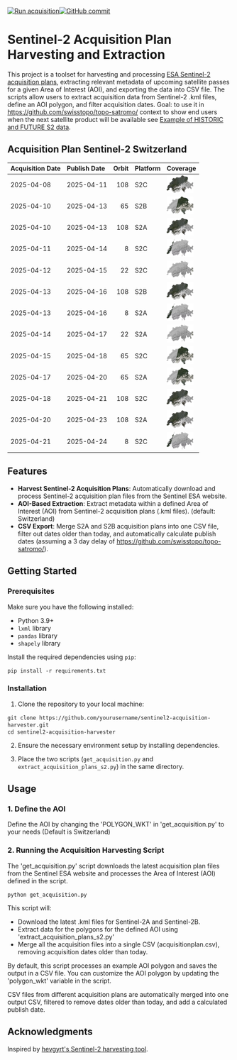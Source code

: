 [![Run acquisition](https://github.com/davidoesch/Sentinel-2-Acquisition-Plan-Harvesting/actions/workflows/run_acquisition.yml/badge.svg)](https://github.com/davidoesch/Sentinel-2-Acquisition-Plan-Harvesting/actions/workflows/run_acquisition.yml)[![GitHub commit](https://img.shields.io/github/last-commit/davidoesch/Sentinel-2-Acquisition-Plan-Harvesting)](https://github.com/davidoesch/Sentinel-2-Acquisition-Plan-Harvesting/commits/main)

# Sentinel-2 Acquisition Plan Harvesting and Extraction

This project is a toolset for harvesting and processing [ESA Sentinel-2 acquisition plans](https://sentinel.esa.int/web/sentinel/copernicus/sentinel-2/acquisition-plans), extracting relevant metadata of upcoming satellite passes for a given Area of Interest (AOI), and exporting the data into CSV file. The scripts allow users to extract acquisition data from Sentinel-2 .kml files, define an AOI polygon, and filter acquisition dates. Goal: to use it in https://github.com/swisstopo/topo-satromo/ context to show end users when the next satellite product will be available see [Example of HISTORIC and FUTURE S2 data](https://davidoesch.github.io/Sentinel-2-Acquisition-Plan-Harvesting/calendar.html).

## Acquisition Plan Sentinel-2 Switzerland
| Acquisition Date   | Publish Date   |   Orbit | Platform   | Coverage                    |
|:-------------------|:---------------|--------:|:-----------|:----------------------------|
| 2025-04-08         | 2025-04-11     |     108 | S2C        | ![Coverage](assets/108.png) |
| 2025-04-10         | 2025-04-13     |      65 | S2B        | ![Coverage](assets/65.png)  |
| 2025-04-10         | 2025-04-13     |     108 | S2A        | ![Coverage](assets/108.png) |
| 2025-04-11         | 2025-04-14     |       8 | S2C        | ![Coverage](assets/8.png)   |
| 2025-04-12         | 2025-04-15     |      22 | S2C        | ![Coverage](assets/22.png)  |
| 2025-04-13         | 2025-04-16     |     108 | S2B        | ![Coverage](assets/108.png) |
| 2025-04-13         | 2025-04-16     |       8 | S2A        | ![Coverage](assets/8.png)   |
| 2025-04-14         | 2025-04-17     |      22 | S2A        | ![Coverage](assets/22.png)  |
| 2025-04-15         | 2025-04-18     |      65 | S2C        | ![Coverage](assets/65.png)  |
| 2025-04-17         | 2025-04-20     |      65 | S2A        | ![Coverage](assets/65.png)  |
| 2025-04-18         | 2025-04-21     |     108 | S2C        | ![Coverage](assets/108.png) |
| 2025-04-20         | 2025-04-23     |     108 | S2A        | ![Coverage](assets/108.png) |
| 2025-04-21         | 2025-04-24     |       8 | S2C        | ![Coverage](assets/8.png)   |

## Features

- **Harvest Sentinel-2 Acquisition Plans**: Automatically download and process Sentinel-2 acquisition plan files from the Sentinel ESA website.
- **AOI-Based Extraction**: Extract metadata within a defined Area of Interest (AOI) from Sentinel-2 acquisition plans (.kml files). (default: Switzerland)
- **CSV Export**: Merge S2A and S2B  acquisition plans into one CSV file, filter out dates older than today, and automatically calculate publish dates (assuming a 3 day delay of https://github.com/swisstopo/topo-satromo/).

## Getting Started

### Prerequisites

Make sure you have the following installed:

- Python 3.9+
- `lxml` library
- `pandas` library
- `shapely` library

Install the required dependencies using `pip`:

```
pip install -r requirements.txt
```
### Installation
1. Clone the repository to your local machine:

```
git clone https://github.com/yourusername/sentinel2-acquisition-harvester.git
cd sentinel2-acquisition-harvester
```
2. Ensure the necessary environment setup by installing dependencies.

3. Place the two scripts (`get_acquisition.py` and `extract_acquisition_plans_s2.py`) in the same directory.

## Usage
### 1. Define the AOI
Define the AOI by changing the 'POLYGON_WKT' in 'get_acquisition.py' to your needs (Default is Switzerland)

### 2. Running the Acquisition Harvesting Script
The 'get_acquisition.py' script downloads the latest acquisition plan files from the Sentinel ESA website and processes the Area of Interest (AOI) defined in the script.
```
python get_acquisition.py
```
This script will:

- Download the latest .kml files for Sentinel-2A and Sentinel-2B.
- Extract data for the polygons for the defined AOI using  'extract_acquisition_plans_s2.py'
- Merge all the acquisition files into a single CSV (acquisitionplan.csv), removing acquisition dates older than today.

By default, this script processes an example AOI polygon and saves the output in a CSV file. You can customize the AOI polygon by updating the 'polygon_wkt' variable in the script.

CSV files from different acquisition plans are automatically merged into one output CSV, filtered to remove dates older than today, and add a calculated publish date.

## Acknowledgments
Inspired by [hevgyrt's Sentinel-2 harvesting tool](https://github.com/hevgyrt/harvest_sentinel_acquisition_plans/).



